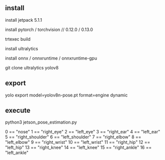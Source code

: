 ## install
install jetpack 5.1.1

install pytorch / torchvision // 0.12.0 / 0.13.0

trtexec build

install ultralytics

install onnx / onnxruntime / onnxruntime-gpu

git clone ultralytics yolov8

## export
yolo export model=yolov8n-pose.pt format=engine dynamic 
## execute
python3 jetson_pose_estimation.py

0 == "nose"
1 == "right_eye"
2 == "left_eye"
3 == "right_ear"
4 == "left_ear"
5 == "right_shoulder"
6 == "left_shoulder"
7 == "right_elbow"
8 == "left_elbow"
9 == "right_wrist"
10 == "left_wrist"
11 == "right_hip"
12 == "left_hip"
13 == "right_knee"
14 == "left_knee"
15 == "right_ankle"
16 == "left_ankle"
